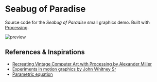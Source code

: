# Seabug of Paradise

Source code for the *Seabug of Paradise* small graphics demo. Built with [Processing](https://processing.org/).

![preview](preview.png)

## References & Inspirations

* [Recreating Vintage Computer Art with Processing by Alexander Miller](https://www.youtube.com/watch?v=LaarVR1AOvs)
* [Experiments in motion graphics by John Whitney Sr](https://archive.org/details/experimentsinmotiongraphics)
* [Parametric equation](https://en.wikipedia.org/wiki/Parametric_equation)
